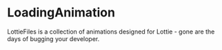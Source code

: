 # LoadingAnimation

LottieFiles is a collection of animations designed for Lottie - gone are the days of bugging your developer.
